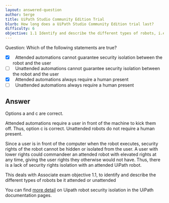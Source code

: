 ```yaml
---
layout: answered-question
author: Serge
title: UiPath Studio Community Edition Trial
blurb: How long does a UiPath Studio Community Edition trial last?
difficulty: 6
objective: 1.1 Identify and describe the different types of robots, i.e., attended versus unattended robots
---
```


Question: Which of the following statements are true?

- [x] &nbsp;  Attended automations cannot guarantee security isolation between the robot and the user
- [ ] &nbsp;  Unattended automations cannot guarantee security isolation between the robot and the user
- [x] &nbsp;  Attended automations always require a human present
- [ ] &nbsp;  Unattended automations always require a human present

## Answer

Options a and c are correct.

Attended automations require a user in front of the machine to kick them off. Thus, option c is correct. Unattended robots do not require a human present.

Since a user is in front of the computer when the robot executes, security rights of the robot cannot be hidden or isolated from the user. A user with lower rights could commandeer an attended robot with elevated rights at any time, giving the user rights they otherwise would not have. Thus, there is a lack of security rights isolation with an attended UiPath robot.

This deals with Associate exam objective 1.1,  to identify and describe the different types of robots be it attended or unattended

You can find [more detail](https://docs.uipath.com/orchestrator/docs/attended-vs-unattended-automation) on Uipath robot security isolation in the UiPath documentation pages.
